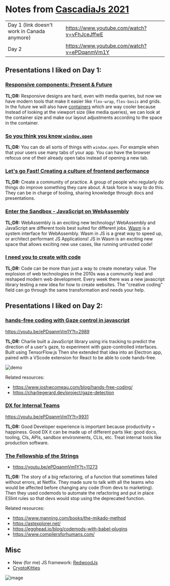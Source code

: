 # Notes from [CascadiaJs 2021](https://2021.cascadiajs.com/)

| | |
--|--
Day 1 (link doesn't work in Canada anymore) | https://www.youtube.com/watch?v=vFhJceJffwE
Day 2 | https://www.youtube.com/watch?v=ePDqanmVm1Y

## Presentations I liked on Day 1:

### [Responsive components: Present & Future](https://jdsteinbach.com/responsive-components/#/6)

**TL;DR:**  Responsive designs are hard, even with media queries, 
but now we have modern tools that make it easier like `flex-wrap`, `flex-basis` and grids. 
In the future we will also have [containers](https://developer.mozilla.org/en-US/docs/Web/CSS/CSS_Container_Queries) 
which are way cooler because  Instead of looking at the viewport size (like media queries), 
we can look at the container size and make our layout adjustments according to the space in the container. 

### [So you think you know `window.open`](https://cascadiajs-window-open.netlify.app/act-i)

**TL;DR:** You can do all sorts of things with `window.open`. 
For example when that your users use many tabs of your app. 
You can have the browser refocus one of their already open tabs instead of opening a new tab.

### [Let's go Fast! Creating a culture of frontend performance](https://speakerdeck.com/andrewhao/cascadiajs-2021-creating-a-culture-of-frontend-performance)

**TL;DR:**  Create a community of practice. A group of people who regularly do things do improve something they care about.
A task force is way to do this. They can be in charge of tooling, sharing knowledge through docs and presentations.

### [Enter the Sandbox - JavaScript on WebAssembly](https://drive.google.com/file/d/13XdyUEkQ5Z_G2ead7_aMsHTzUHbsLWc-/view)

**TL;DR:** WebAssembly is an exciting new technology!
WebAssembly and JavaScript are different tools best suited for different jobs.
[Wasm](https://wasi.dev/) is a system interface for WebAssembly.
Wasm in JS is a great way to speed up, or architect performant JS Applications!
JS in Wasm is an exciting new space that allows exciting new use cases, like running untrusted code!


### [I need you to create with code](https://github.com/romellogoodman/library/blob/main/slides/I%20Need%20You%20to%20Create%20with%20Code.pdf)

**TL;DR:** Code can be more than just a way to create monetary value. 
The explosion of web technologies in the 2010s was a community lead and reshaped modern web development.
Every week there was a new javascript library testing a new idea for how to create websites.
The "creative coding" field can go through the same transformation and needs your help.

## Presentations I liked on Day 2:

### [hands-free coding with Gaze control in javascript](https://github.com/charliegerard/gaze-detection)
https://youtu.be/ePDqanmVm1Y?t=2989

**TL;DR:** Charlie built a JavaScript library using iris tracking to predict the direction of a user's gaze, 
to experiment with gaze-controlled interfaces. Built using TensorFlow.js
Then she extended that idea into an Electron app, paired with a VScode extension for React to be able to code hands-free.

![demo](https://github.com/charliegerard/gaze-detection/blob/main/gaze-demo.gif)

Related resources:
* https://www.joshwcomeau.com/blog/hands-free-coding/
* https://charliegerard.dev/project/gaze-detection

### [DX for Internal Teams](https://github.com/brleinad/cascadiajs2021-notes/files/7486557/DX_for_Internal_Teams_-_Ian_Sutherland_CascadiaJS_2021.pdf)
https://youtu.be/ePDqanmVm1Y?t=9931

**TL;DR:** Good Developer experience is important because productivity = happiness.
Good DX it can be made up of different parts like: good docs, tooling, CIs, APIs, sandbox environments, CLIs, etc.
Treat internal tools like production software.

### [The Fellowship of the Strings](https://www.betaorbust.com/presentations/The_Fellowship_of_the_String__Jacques_Favreau__CascadiaJS2021.pdf)
* https://youtu.be/ePDqanmVm1Y?t=11273

**TL;DR:**  The story of a big refactoring, of a function that sometimes failed without errors, at Netflix.
They made sure to talk with all the teams who would be affected before changing any code (from devs to marketing).
Then they used codemods to automate the refactoring and put in place ESlint rules so that devs would stop using 
the deprecated function.

Related resources:
* https://www.manning.com/books/the-mikado-method
* https://astexplorer.net/
* https://egghead.io/blog/codemods-with-babel-plugins	
* https://www.compilersforhumans.com/


## Misc
* New (for me) JS framework: [RedwoodJs](https://redwoodjs.com/)
* [CryptoKitties](https://www.cryptokitties.co/)

![image](https://user-images.githubusercontent.com/12233785/140425112-9dcc7d60-e330-42d1-83cb-9ccd88615f48.png)

